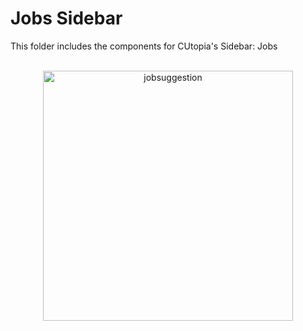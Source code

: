 # Jobs Sidebar

This folder includes the components for CUtopia's Sidebar: Jobs
</br>
</br>
<p align="center">
  <img src="https://github.com/FlyingTwigs/CUtopia/blob/main/imagesforREADME/JobSuggestionsSidebar.PNG" alt="jobsuggestion" width="400" >
</p>
